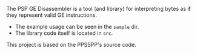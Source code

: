 The PSP GE Disassembler is a tool (and library) for interpreting bytes as if they represent valid GE instructions.
 - The example usage can be seen in the `sample` dir.
 - The library code itself is located in `src`.

This project is based on the PPSSPP's source code.